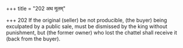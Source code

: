 +++
title = "202 अथ मूलम्"

+++
202	If the original (seller) be not producible, (the buyer) being exculpated by a public sale, must be dismissed by the king without punishment, but (the former owner) who lost the chattel shall receive it (back from the buyer).